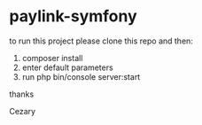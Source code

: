 paylink-symfony
===============

to run this project please clone this repo and then:

1. composer install
2. enter default parameters
3. run php bin/console server:start

thanks 

Cezary